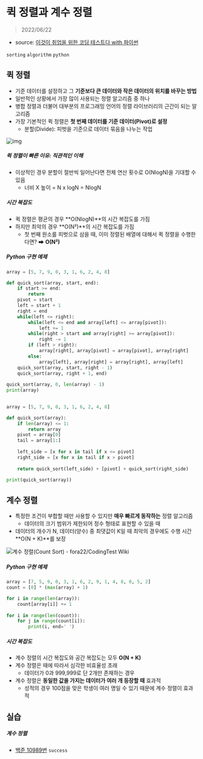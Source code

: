 # 퀵 정렬과 계수 정렬

> 2022/06/22

- source: [이것이 취업을 위한 코딩 테스트다 with 파이썬](https://www.youtube.com/playlist?list=PLRx0vPvlEmdAghTr5mXQxGpHjWqSz0dgC)

`sorting` `algorithm` `python`



## 퀵 정렬

- 기준 데이터를 설정하고 그 **기준보다 큰 데이터와 작은 데이터의 위치를 바꾸는 방법**
- 일반적인 상황에서 가장 많이 사용되는 정렬 알고리즘 중 하나
- 병합 정렬과 더불어 대부분의 프로그래밍 언어의 정렬 라이브러리의 근간이 되는 알고리즘
- 가장 기본적인 퀵 정렬은 **첫 번째 데이터를 기준 데이터(Pivot)로 설정**
  - 분할(Divide): 피벗을 기준으로 데이터 묶음을 나누는 작업



![img](https://miro.medium.com/max/1220/1*c8FT6a4d8bdZMxqYOxPL9A.png)



##### 퀵 정렬이 빠른 이유: 직관적인 이해

- 이상적인 경우 분할이 절반씩 일어난다면 전체 연산 횟수로 O(NlogN)을 기대할 수 있음
  - 너비 X 높이 = N x logN = NlogN



##### 시간 복잡도

- 퀵 정렬은 평균의 경우 **O(NlogN)**의 시간 복잡도를 가짐
- 하지만 최악의 경우 **O(N²)**의 시간 복잡도를 가짐
  - 첫 번째 원소를 피벗으로 삼을 때, 이미 정렬된 배열에 대해서 퀵 정렬을 수행한다면? ➡ **O(N²)**



##### Python 구현 예제

```python
array = [5, 7, 9, 0, 3, 1, 6, 2, 4, 8]

def quick_sort(array, start, end):
    if start >= end:
        return 
    pivot = start
    left = start + 1
    right = end
    while(left <= right):
        while(left <= end and array[left] <= array[pivot]):
            left += 1
        while(right > start and array[right] >= array[pivot]):
            right -= 1
        if (left > right):
            array[right], array[pivot] = array[pivot], array[right]
        else:
            array[left], array[right] = array[right], array[left]
	quick_sort(array, start, right - 1)
    quick_sort(array, right + 1, end)
    
quick_sort(array, 0, len(array) - 1)
print(array)
            
```

```python
array = [5, 7, 9, 0, 3, 1, 6, 2, 4, 8]

def quick_sort(array):
    if len(array) <= 1:
        return array
    pivot = array[0]
    tail = array[1:]
    
    left_side = [x for x in tail if x <= pivot]
    right_side = [x for x in tail if x > pivot]
    
    return quick_sort(left_side) + [pivot] + quick_sort(right_side)

print(quick_sort(array))
```



## 계수 정렬

- 특정한 조건이 부합할 때만 사용할 수 있지만 **매우 빠르게 동작하는** 정렬 알고리즘
  - 데이터의 크기 범위가 제한되어 정수 형태로 표현할 수 있을 때
- 데이터의 개수가 N, 데이터(양수) 중 최댓값이 K일 때 최악의 경우에도 수행 시간 **O(N + K)**를 보장



![계수 정렬(Count Sort) - fora22/CodingTest Wiki](https://user-images.githubusercontent.com/48875566/104679966-283d0100-5732-11eb-88a8-d31c01aadc7d.png)



##### Python 구현 예제

```python
array = [7, 5, 9, 0, 3, 1, 6, 2, 9, 1, 4, 8, 0, 5, 2]
count = [0] * (max(array) + 1)

for i in range(len(array)):
    count[array[i]] += 1
    
for i in range(len(count)):
    for j in range(count[i]):
        print(i, end=' ')
```



##### 시간 복잡도

- 계수 정렬의 시간 복잡도와 공간 복잡도는 모두 **O(N + K)**
- 계수 정렬은 때에 따라서 심각한 비효율성 초래
  - 데이터가 0과 999,999로 단 2개만 존재하는 경우
- 계수 정렬은 **동일한 값을 가지는 데이터가 여러 개 등장할 때** 효과적
  - 성적의 경우 100점을 맞은 학생이 여러 명일 수 있기 때문에 계수 정렬이 효과적





## 실습

##### 계수 정렬

- [백준 10989번](https://www.acmicpc.net/problem/10989) `success`